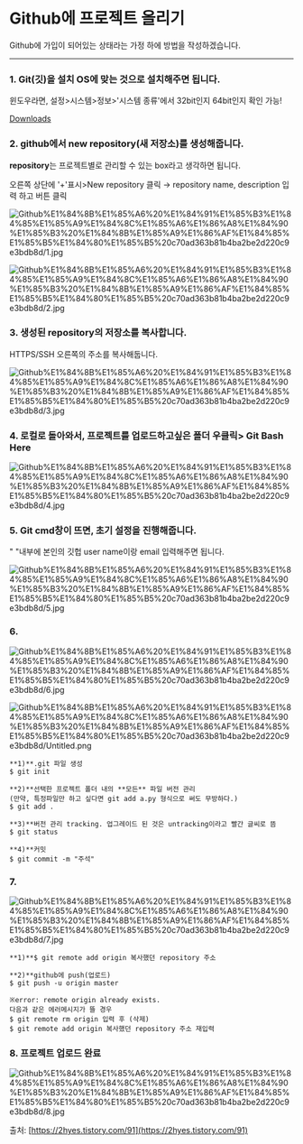 # Github에 프로젝트 올리기

Github에 가입이 되어있는 상태라는 가정 하에 방법을 작성하겠습니다. 

---

### **1. Git(깃)을 설치** OS에 맞는 것으로 설치해주면 됩니다.

윈도우라면, 설정>시스템>정보>'시스템 종류'에서 32bit인지 64bit인지 확인 가능!

[Downloads](https://git-scm.com/downloads)

### **2. github에서 new repository(새 저장소)를 생성해줍니다.**

**repository**는 프로젝트별로 관리할 수 있는 box라고 생각하면 됩니다.

오른쪽 상단에 '+'표시>New repository 클릭 → repository name, description 입력 하고 버튼 클릭

![Github%E1%84%8B%E1%85%A6%20%E1%84%91%E1%85%B3%E1%84%85%E1%85%A9%E1%84%8C%E1%85%A6%E1%86%A8%E1%84%90%E1%85%B3%20%E1%84%8B%E1%85%A9%E1%86%AF%E1%84%85%E1%85%B5%E1%84%80%E1%85%B5%20c70ad363b81b4ba2be2d220c9e3bdb8d/1.jpg](Github%E1%84%8B%E1%85%A6%20%E1%84%91%E1%85%B3%E1%84%85%E1%85%A9%E1%84%8C%E1%85%A6%E1%86%A8%E1%84%90%E1%85%B3%20%E1%84%8B%E1%85%A9%E1%86%AF%E1%84%85%E1%85%B5%E1%84%80%E1%85%B5%20c70ad363b81b4ba2be2d220c9e3bdb8d/1.jpg)

![Github%E1%84%8B%E1%85%A6%20%E1%84%91%E1%85%B3%E1%84%85%E1%85%A9%E1%84%8C%E1%85%A6%E1%86%A8%E1%84%90%E1%85%B3%20%E1%84%8B%E1%85%A9%E1%86%AF%E1%84%85%E1%85%B5%E1%84%80%E1%85%B5%20c70ad363b81b4ba2be2d220c9e3bdb8d/2.jpg](Github%E1%84%8B%E1%85%A6%20%E1%84%91%E1%85%B3%E1%84%85%E1%85%A9%E1%84%8C%E1%85%A6%E1%86%A8%E1%84%90%E1%85%B3%20%E1%84%8B%E1%85%A9%E1%86%AF%E1%84%85%E1%85%B5%E1%84%80%E1%85%B5%20c70ad363b81b4ba2be2d220c9e3bdb8d/2.jpg)

### **3. 생성된 repository의 저장소를 복사합니다.**

HTTPS/SSH 오른쪽의 주소를 복사해둡니다.

![Github%E1%84%8B%E1%85%A6%20%E1%84%91%E1%85%B3%E1%84%85%E1%85%A9%E1%84%8C%E1%85%A6%E1%86%A8%E1%84%90%E1%85%B3%20%E1%84%8B%E1%85%A9%E1%86%AF%E1%84%85%E1%85%B5%E1%84%80%E1%85%B5%20c70ad363b81b4ba2be2d220c9e3bdb8d/3.jpg](Github%E1%84%8B%E1%85%A6%20%E1%84%91%E1%85%B3%E1%84%85%E1%85%A9%E1%84%8C%E1%85%A6%E1%86%A8%E1%84%90%E1%85%B3%20%E1%84%8B%E1%85%A9%E1%86%AF%E1%84%85%E1%85%B5%E1%84%80%E1%85%B5%20c70ad363b81b4ba2be2d220c9e3bdb8d/3.jpg)

### **4. 로컬로 돌아와서, 프로젝트를 업로드하고싶은 폴더 우클릭> Git Bash Here**

![Github%E1%84%8B%E1%85%A6%20%E1%84%91%E1%85%B3%E1%84%85%E1%85%A9%E1%84%8C%E1%85%A6%E1%86%A8%E1%84%90%E1%85%B3%20%E1%84%8B%E1%85%A9%E1%86%AF%E1%84%85%E1%85%B5%E1%84%80%E1%85%B5%20c70ad363b81b4ba2be2d220c9e3bdb8d/4.jpg](Github%E1%84%8B%E1%85%A6%20%E1%84%91%E1%85%B3%E1%84%85%E1%85%A9%E1%84%8C%E1%85%A6%E1%86%A8%E1%84%90%E1%85%B3%20%E1%84%8B%E1%85%A9%E1%86%AF%E1%84%85%E1%85%B5%E1%84%80%E1%85%B5%20c70ad363b81b4ba2be2d220c9e3bdb8d/4.jpg)

### **5. Git cmd창이 뜨면, 초기 설정을 진행해줍니다.**

" "내부에 본인의 깃헙 user name이랑 email 입력해주면 됩니다. 

![Github%E1%84%8B%E1%85%A6%20%E1%84%91%E1%85%B3%E1%84%85%E1%85%A9%E1%84%8C%E1%85%A6%E1%86%A8%E1%84%90%E1%85%B3%20%E1%84%8B%E1%85%A9%E1%86%AF%E1%84%85%E1%85%B5%E1%84%80%E1%85%B5%20c70ad363b81b4ba2be2d220c9e3bdb8d/5.jpg](Github%E1%84%8B%E1%85%A6%20%E1%84%91%E1%85%B3%E1%84%85%E1%85%A9%E1%84%8C%E1%85%A6%E1%86%A8%E1%84%90%E1%85%B3%20%E1%84%8B%E1%85%A9%E1%86%AF%E1%84%85%E1%85%B5%E1%84%80%E1%85%B5%20c70ad363b81b4ba2be2d220c9e3bdb8d/5.jpg)

### **6.**

![Github%E1%84%8B%E1%85%A6%20%E1%84%91%E1%85%B3%E1%84%85%E1%85%A9%E1%84%8C%E1%85%A6%E1%86%A8%E1%84%90%E1%85%B3%20%E1%84%8B%E1%85%A9%E1%86%AF%E1%84%85%E1%85%B5%E1%84%80%E1%85%B5%20c70ad363b81b4ba2be2d220c9e3bdb8d/6.jpg](Github%E1%84%8B%E1%85%A6%20%E1%84%91%E1%85%B3%E1%84%85%E1%85%A9%E1%84%8C%E1%85%A6%E1%86%A8%E1%84%90%E1%85%B3%20%E1%84%8B%E1%85%A9%E1%86%AF%E1%84%85%E1%85%B5%E1%84%80%E1%85%B5%20c70ad363b81b4ba2be2d220c9e3bdb8d/6.jpg)

![Github%E1%84%8B%E1%85%A6%20%E1%84%91%E1%85%B3%E1%84%85%E1%85%A9%E1%84%8C%E1%85%A6%E1%86%A8%E1%84%90%E1%85%B3%20%E1%84%8B%E1%85%A9%E1%86%AF%E1%84%85%E1%85%B5%E1%84%80%E1%85%B5%20c70ad363b81b4ba2be2d220c9e3bdb8d/Untitled.png](Github%E1%84%8B%E1%85%A6%20%E1%84%91%E1%85%B3%E1%84%85%E1%85%A9%E1%84%8C%E1%85%A6%E1%86%A8%E1%84%90%E1%85%B3%20%E1%84%8B%E1%85%A9%E1%86%AF%E1%84%85%E1%85%B5%E1%84%80%E1%85%B5%20c70ad363b81b4ba2be2d220c9e3bdb8d/Untitled.png)

```
**1)**.git 파일 생성
$ git init

**2)**선택한 프로젝트 폴더 내의 **모든** 파일 버전 관리 
(만약, 특정파일만 하고 싶다면 git add a.py 형식으로 써도 무방하다.)
$ git add .

**3)**버전 관리 tracking. 업그레이드 된 것은 untracking이라고 빨간 글씨로 뜸
$ git status

**4)**커밋
$ git commit -m "주석"
```

### **7.**

![Github%E1%84%8B%E1%85%A6%20%E1%84%91%E1%85%B3%E1%84%85%E1%85%A9%E1%84%8C%E1%85%A6%E1%86%A8%E1%84%90%E1%85%B3%20%E1%84%8B%E1%85%A9%E1%86%AF%E1%84%85%E1%85%B5%E1%84%80%E1%85%B5%20c70ad363b81b4ba2be2d220c9e3bdb8d/7.jpg](Github%E1%84%8B%E1%85%A6%20%E1%84%91%E1%85%B3%E1%84%85%E1%85%A9%E1%84%8C%E1%85%A6%E1%86%A8%E1%84%90%E1%85%B3%20%E1%84%8B%E1%85%A9%E1%86%AF%E1%84%85%E1%85%B5%E1%84%80%E1%85%B5%20c70ad363b81b4ba2be2d220c9e3bdb8d/7.jpg)

```
**1)**$ git remote add origin 복사했던 repository 주소

**2)**github에 push(업로드)
$ git push -u origin master

※error: remote origin already exists.
다음과 같은 에러메시지가 뜰 경우
$ git remote rm origin 입력 후 (삭제)
$ git remote add origin 복사했던 repository 주소 재입력
```

### **8. 프로젝트 업로드 완료**

![Github%E1%84%8B%E1%85%A6%20%E1%84%91%E1%85%B3%E1%84%85%E1%85%A9%E1%84%8C%E1%85%A6%E1%86%A8%E1%84%90%E1%85%B3%20%E1%84%8B%E1%85%A9%E1%86%AF%E1%84%85%E1%85%B5%E1%84%80%E1%85%B5%20c70ad363b81b4ba2be2d220c9e3bdb8d/8.jpg](Github%E1%84%8B%E1%85%A6%20%E1%84%91%E1%85%B3%E1%84%85%E1%85%A9%E1%84%8C%E1%85%A6%E1%86%A8%E1%84%90%E1%85%B3%20%E1%84%8B%E1%85%A9%E1%86%AF%E1%84%85%E1%85%B5%E1%84%80%E1%85%B5%20c70ad363b81b4ba2be2d220c9e3bdb8d/8.jpg)

출처: [https://2hyes.tistory.com/91](https://2hyes.tistory.com/91)
